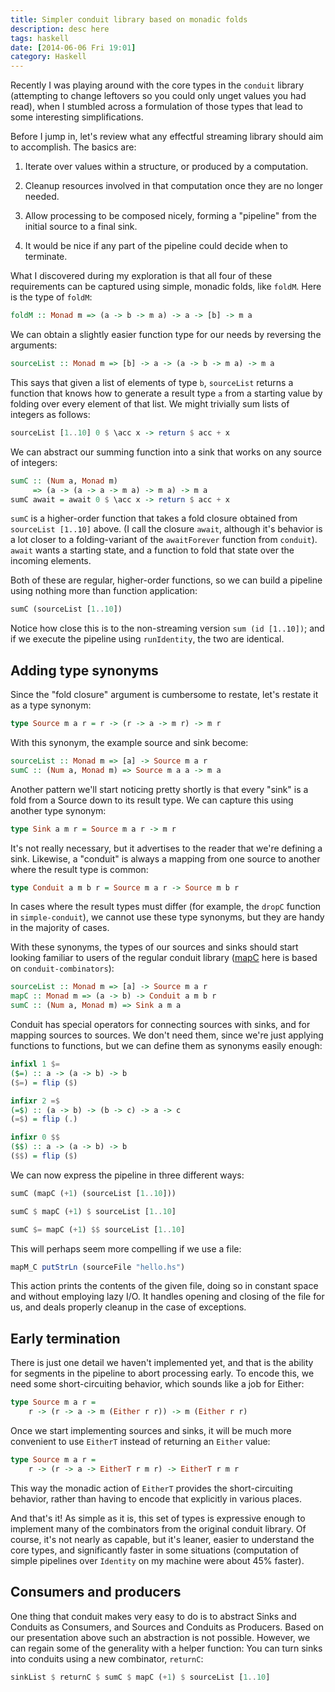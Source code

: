```yaml
---
title: Simpler conduit library based on monadic folds
description: desc here
tags: haskell
date: [2014-06-06 Fri 19:01]
category: Haskell
---
```


Recently I was playing around with the core types in the `conduit` library
(attempting to change leftovers so you could only unget values you had read),
when I stumbled across a formulation of those types that lead to some
interesting simplifications.

<!--more-->

Before I jump in, let's review what any effectful streaming library should aim
to accomplish.  The basics are:

  1. Iterate over values within a structure, or produced by a computation.

  2. Cleanup resources involved in that computation once they are no longer
     needed.

  3. Allow processing to be composed nicely, forming a "pipeline" from the
     initial source to a final sink.

  4. It would be nice if any part of the pipeline could decide when to
     terminate.

What I discovered during my exploration is that all four of these requirements
can be captured using simple, monadic folds, like `foldM`. Here is the type of
`foldM`:

``` haskell
foldM :: Monad m => (a -> b -> m a) -> a -> [b] -> m a
```

We can obtain a slightly easier function type for our needs by reversing the
arguments:

``` haskell
sourceList :: Monad m => [b] -> a -> (a -> b -> m a) -> m a
```

This says that given a list of elements of type `b`, `sourceList` returns a
function that knows how to generate a result type `a` from a starting value by
folding over every element of that list.  We might trivially sum lists of
integers as follows:

``` haskell
sourceList [1..10] 0 $ \acc x -> return $ acc + x
```

We can abstract our summing function into a sink that works on any source of
integers:

``` haskell
sumC :: (Num a, Monad m)
     => (a -> (a -> a -> m a) -> m a) -> m a
sumC await = await 0 $ \acc x -> return $ acc + x
```

`sumC` is a higher-order function that takes a fold closure obtained from
`sourceList [1..10]` above.  (I call the closure `await`, although it's
behavior is a lot closer to a folding-variant of the `awaitForever` function
from `conduit`).  `await` wants a starting state, and a function to fold
that state over the incoming elements.

Both of these are regular, higher-order functions, so we can build a pipeline
using nothing more than function application:

``` haskell
sumC (sourceList [1..10])
```

Notice how close this is to the non-streaming version `sum (id [1..10])`; and
if we execute the pipeline using `runIdentity`, the two are identical.

## Adding type synonyms

Since the "fold closure" argument is cumbersome to restate, let's restate it
as a type synonym:

``` haskell
type Source m a r = r -> (r -> a -> m r) -> m r
```

With this synonym, the example source and sink become:

``` haskell
sourceList :: Monad m => [a] -> Source m a r
sumC :: (Num a, Monad m) => Source m a a -> m a
```

Another pattern we'll start noticing pretty shortly is that every "sink" is a
fold from a Source down to its result type.  We can capture this using another
type synonym:

``` haskell
type Sink a m r = Source m a r -> m r
```

It's not really necessary, but it advertises to the reader that we're defining
a sink.  Likewise, a "conduit" is always a mapping from one source to another
where the result type is common:

``` haskell
type Conduit a m b r = Source m a r -> Source m b r
```

In cases where the result types must differ (for example, the `dropC` function
in `simple-conduit`), we cannot use these type synonyms, but they are handy in
the majority of cases.

With these synonyms, the types of our sources and sinks should start looking
familiar to users of the regular conduit library
([mapC](http://hackage.haskell.org/package/conduit-combinators-0.2.5.2/docs/Conduit.html#v:mapC)
here is based on `conduit-combinators`):

``` haskell
sourceList :: Monad m => [a] -> Source m a r
mapC :: Monad m => (a -> b) -> Conduit a m b r
sumC :: (Num a, Monad m) => Sink a m a
```

Conduit has special operators for connecting sources with sinks, and for
mapping sources to sources.  We don't need them, since we're just applying
functions to functions, but we can define them as synonyms easily enough:

``` haskell
infixl 1 $=
($=) :: a -> (a -> b) -> b
($=) = flip ($)

infixr 2 =$
(=$) :: (a -> b) -> (b -> c) -> a -> c
(=$) = flip (.)

infixr 0 $$
($$) :: a -> (a -> b) -> b
($$) = flip ($)
```

We can now express the pipeline in three different ways:

``` haskell
sumC (mapC (+1) (sourceList [1..10]))

sumC $ mapC (+1) $ sourceList [1..10]

sumC $= mapC (+1) $$ sourceList [1..10]
```

This will perhaps seem more compelling if we use a file:

``` haskell
mapM_C putStrLn (sourceFile "hello.hs")
```

This action prints the contents of the given file, doing so in constant space
and without employing lazy I/O.  It handles opening and closing of the file
for us, and deals properly cleanup in the case of exceptions.

## Early termination

There is just one detail we haven't implemented yet, and that is the ability
for segments in the pipeline to abort processing early.  To encode this, we
need some short-circuiting behavior, which sounds like a job for Either:

``` haskell
type Source m a r =
    r -> (r -> a -> m (Either r r)) -> m (Either r r)
```

Once we start implementing sources and sinks, it will be much more convenient
to use `EitherT` instead of returning an `Either` value:

``` haskell
type Source m a r =
    r -> (r -> a -> EitherT r m r) -> EitherT r m r
```

This way the monadic action of `EitherT` provides the short-circuiting
behavior, rather than having to encode that explicitly in various places.

And that's it!  As simple as it is, this set of types is expressive enough to
implement many of the combinators from the original conduit library.  Of
course, it's not nearly as capable, but it's leaner, easier to understand the
core types, and significantly faster in some situations (computation of simple
pipelines over `Identity` on my machine were about 45% faster).

## Consumers and producers

One thing that conduit makes very easy to do is to abstract Sinks and Conduits
as Consumers, and Sources and Conduits as Producers.  Based on our
presentation above such an abstraction is not possible.  However, we can
regain some of the generality with a helper function: You can turn sinks into
conduits using a new combinator, `returnC`:

``` haskell
sinkList $ returnC $ sumC $ mapC (+1) $ sourceList [1..10]
```
